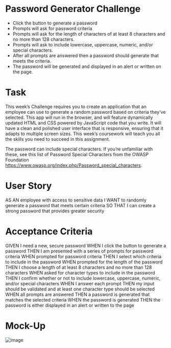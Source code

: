 # Password Generator Challenge

* Click the button to generate a password
* Prompts will ask for password criteria
* Prompts will ask for the length of characters of at least 8 characters and no more than 128 characters.
* Prompts will ask to include lowercase, uppercase, numeric, and/or special characters.
* After all prompts are answered then a password should generate that meets the criteria.
* The password will be generated and displayed in an alert or written on the page.

# Task

This week’s Challenge requires you to create an application that an employee can use to generate a random password based on criteria they’ve selected. This app will run in the browser, and will feature dynamically updated HTML and CSS powered by JavaScript code that you write. It will have a clean and polished user interface that is responsive, ensuring that it adapts to multiple screen sizes. This week’s coursework will teach you all the skills you need to succeed in this assignment.

The password can include special characters. If you’re unfamiliar with these, see this list of Password Special Characters from the OWASP Foundation https://www.owasp.org/index.php/Password_special_characters.

# User Story

AS AN employee with access to sensitive data
I WANT to randomly generate a password that meets certain criteria
SO THAT I can create a strong password that provides greater security

# Acceptance Criteria

GIVEN I need a new, secure password
WHEN I click the button to generate a password
THEN I am presented with a series of prompts for password criteria
WHEN prompted for password criteria
THEN I select which criteria to include in the password
WHEN prompted for the length of the password
THEN I choose a length of at least 8 characters and no more than 128 characters
WHEN asked for character types to include in the password
THEN I confirm whether or not to include lowercase, uppercase, numeric, and/or special characters
WHEN I answer each prompt
THEN my input should be validated and at least one character type should be selected
WHEN all prompts are answered
THEN a password is generated that matches the selected criteria
WHEN the password is generated
THEN the password is either displayed in an alert or written to the page

# Mock-Up

![image](https://user-images.githubusercontent.com/98541583/159175208-f6a35cf7-cd6c-45c9-be70-2b7d34fa0a8a.png)
